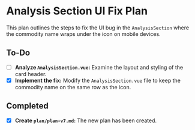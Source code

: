 # Analysis Section UI Fix Plan

This plan outlines the steps to fix the UI bug in the `AnalysisSection` where the commodity name wraps under the icon on mobile devices.

## To-Do

- [ ] **Analyze `AnalysisSection.vue`:** Examine the layout and styling of the card header.
- [X] **Implement the fix:** Modify the `AnalysisSection.vue` file to keep the commodity name on the same row as the icon.

## Completed

- [X] **Create `plan/plan-v7.md`:** The new plan has been created.
